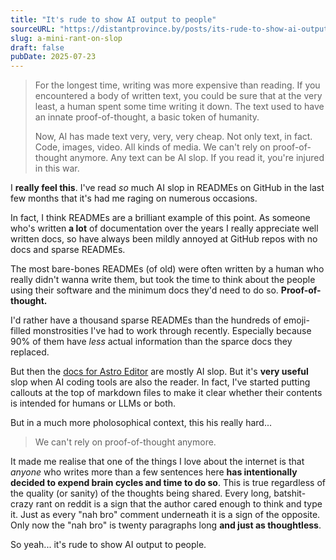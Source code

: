 ```yaml
---
title: "It's rude to show AI output to people"
sourceURL: "https://distantprovince.by/posts/its-rude-to-show-ai-output-to-people/?ref=sidebar"
slug: a-mini-rant-on-slop
draft: false
pubDate: 2025-07-23
---
```


> For the longest time, writing was more expensive than reading. If you encountered a body of written text, you could be sure that at the very least, a human spent some time writing it down. The text used to have an innate proof-of-thought, a basic token of humanity.
> 
> Now, AI has made text very, very, very cheap. Not only text, in fact. Code, images, video. All kinds of media. We can't rely on proof-of-thought anymore. Any text can be AI slop. If you read it, you're injured in this war.

I **really feel this**. I've read *so* much AI slop in READMEs on GitHub in the last few months that it's had me raging on numerous occasions.

In fact, I think READMEs are a brilliant example of this point. As someone who's written **a lot** of documentation over the years I really appreciate well written docs, so have always been mildly annoyed at GitHub repos with no docs and sparse READMEs. 

The most bare-bones READMEs (of old) were often written by a human who really didn't wanna write them, but took the time to think about the people using their software and the minimum docs they'd need to do so. **Proof-of-thought.**

I'd rather have a thousand sparse READMEs than the hundreds of emoji-filled monstrosities I've had to work through recently. Especially because 90% of them have *less* actual information than the sparce docs they replaced.

But then the [docs for Astro Editor](https://github.com/dannysmith/astro-editor/tree/main/docs) are mostly AI slop. But it's **very useful** slop when AI coding tools are also the reader. In fact, I've started putting callouts at the top of markdown files to make it clear whether their contents is intended for humans or LLMs or both.

But in a much more pholosophical context, this his really hard...

> We can't rely on proof-of-thought anymore.

It made me realise that one of the things I love about the internet is that *anyone* who writes more than a few sentences here **has intentionally decided to expend brain cycles and time to do so**. This is true regardless of the quality (or sanity) of the thoughts being shared. Every long, batshit-crazy rant on reddit is a sign that the author cared enough to think and type it. Just as every "nah bro" comment underneath it is a sign of the opposite. Only now the "nah bro" is twenty paragraphs long **and just as thoughtless**.

So yeah... it's rude to show AI output to people.
